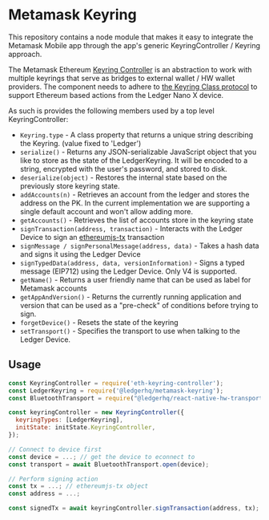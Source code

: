 # Metamask Keyring

This repository contains a node module that makes it easy to integrate the Metamask Mobile app through the app's generic KeyringController / Keyring approach.

The Metamask Ethereum [Keyring Controller](https://github.com/MetaMask/KeyringController) is an abstraction to work with multiple keyrings that serve as bridges to external wallet / HW wallet providers. The component needs to adhere to [the Keyring Class protocol](https://github.com/MetaMask/KeyringController) to support Ethereum based actions from the Ledger Nano X device.

As such is provides the following members used by a top level KeyringController:

- `Keyring.type` - A class property that returns a unique string describing the Keyring. (value fixed to 'Ledger')
- `serialize()` - Returns any JSON-serializable JavaScript object that you like to store as the state of the LedgerKeyring. It will be encoded to a string, encrypted with the user's password, and stored to disk.
- `deserialize(object)` - Restores the internal state based on the previously store keyring state.
- `addAccounts(n)` - Retrieves an account from the ledger and stores the address on the PK. In the current implementation we are supporting a single default account and won't allow adding more.
- `getAccounts()` - Retrieves the list of accounts store in the keyring state
- `signTransaction(address, transaction)` - Interacts with the Ledger Device to sign an [ethereumjs-tx](https://github.com/ethereumjs/ethereumjs-tx) transaction
- `signMessage / signPersonalMessage(address, data)` - Takes a hash data and signs it using the Ledger Device
- `signTypedData(address, data, versionInformation)` - Signs a typed message (EIP712) using the Ledger Device. Only V4 is supported.
- `getName()` - Returns a user friendly name that can be used as label for Metamask accounts
- `getAppAndVersion()` - Returns the currently running application and version that can be used as a "pre-check" of conditions before trying to sign.
- `forgetDevice()` - Resets the state of the keyring
- `setTransport()` - Specifies the transport to use when talking to the Ledger Device.

## Usage

```javascript
const KeyringController = require('eth-keyring-controller');
const LedgerKeyring = require('@ledgerhq/metamask-keyring');
const BluetoothTransport = require("@ledgerhq/react-native-hw-transport-ble");

const keyringController = new KeyringController({
  keyringTypes: [LedgerKeyring],
  initState: initState.KeyringController,
});

// Connect to device first
const device = ...; // get the device to econnect to
const transport = await BluetoothTransport.open(device);

// Perform signing action
const tx = ...; // ethereumjs-tx object
const address = ...;

const signedTx = await keyringController.signTransaction(address, tx);
```
